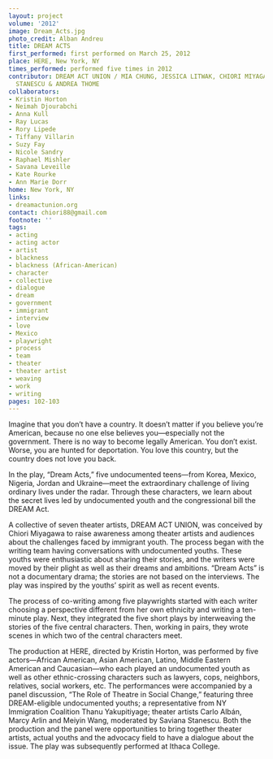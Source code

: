 ```yaml
---
layout: project
volume: '2012'
image: Dream_Acts.jpg
photo_credit: Alban Andreu
title: DREAM ACTS
first_performed: first performed on March 25, 2012
place: HERE, New York, NY
times_performed: performed five times in 2012
contributor: DREAM ACT UNION / MIA CHUNG, JESSICA LITWAK, CHIORI MIYAGAWA, SAVIANA
  STANESCU & ANDREA THOME
collaborators:
- Kristin Horton
- Neimah Djourabchi
- Anna Kull
- Ray Lucas
- Rory Lipede
- Tiffany Villarin
- Suzy Fay
- Nicole Sandry
- Raphael Mishler
- Savana Leveille
- Kate Rourke
- Ann Marie Dorr
home: New York, NY
links:
- dreamactunion.org
contact: chiori88@gmail.com
footnote: ''
tags:
- acting
- acting actor
- artist
- blackness
- blackness (African-American)
- character
- collective
- dialogue
- dream
- government
- immigrant
- interview
- love
- Mexico
- playwright
- process
- team
- theater
- theater artist
- weaving
- work
- writing
pages: 102-103
---
```


Imagine that you don’t have a country. It doesn’t matter if you believe you’re American, because no one else believes you—especially not the government. There is no way to become legally American. You don’t exist. Worse, you are hunted for deportation. You love this country, but the country does not love you back.

In the play, “Dream Acts,” five undocumented teens—from Korea, Mexico, Nigeria, Jordan and Ukraine—meet the extraordinary challenge of living ordinary lives under the radar. Through these characters, we learn about the secret lives led by undocumented youth and the congressional bill the DREAM Act.

A collective of seven theater artists, DREAM ACT UNION, was conceived by Chiori Miyagawa to raise awareness among theater artists and audiences about the challenges faced by immigrant youth. The process began with the writing team having conversations with undocumented youths. These youths were enthusiastic about sharing their stories, and the writers were moved by their plight as well as their dreams and ambitions. “Dream Acts” is not a documentary drama; the stories are not based on the interviews. The play was inspired by the youths’ spirit as well as recent events.

The process of co-writing among five playwrights started with each writer choosing a perspective different from her own ethnicity and writing a ten-minute play. Next, they integrated the five short plays by interweaving the stories of the five central characters. Then, working in pairs, they wrote scenes in which two of the central characters meet.

The production at HERE, directed by Kristin Horton, was performed by five actors—African American, Asian American, Latino, Middle Eastern American and Caucasian—who each played an undocumented youth as well as other ethnic-crossing characters such as lawyers, cops, neighbors, relatives, social workers, etc. The performances were accompanied by a panel discussion, “The Role of Theatre in Social Change,” featuring three DREAM-eligible undocumented youths; a representative from NY Immigration Coalition Thanu Yakupitiyage; theater artists Carlo Albán, Marcy Arlin and Meiyin Wang, moderated by Saviana Stanescu. Both the production and the panel were opportunities to bring together theater artists, actual youths and the advocacy field to have a dialogue about the issue. The play was subsequently performed at Ithaca College.
